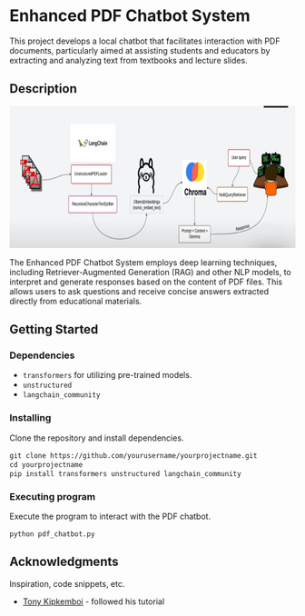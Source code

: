 
# Enhanced PDF Chatbot System

This project develops a local chatbot that facilitates interaction with PDF documents, particularly aimed at assisting students and educators by extracting and analyzing text from textbooks and lecture slides.

## Description

<img src="pdf files/image.png" alt="model architecture" title="Optional title" width="2000" height="250">


The Enhanced PDF Chatbot System employs deep learning techniques, including Retriever-Augmented Generation (RAG) and other NLP models, to interpret and generate responses based on the content of PDF files. This allows users to ask questions and receive concise answers extracted directly from educational materials.

## Getting Started

### Dependencies

- `transformers` for utilizing pre-trained models.
- `unstructured`
- `langchain_community`

### Installing

Clone the repository and install dependencies.

```
git clone https://github.com/yourusername/yourprojectname.git
cd yourprojectname
pip install transformers unstructured langchain_community
```

### Executing program

Execute the program to interact with the PDF chatbot.

```
python pdf_chatbot.py
```

## Acknowledgments

Inspiration, code snippets, etc.
* [Tony Kipkemboi](https://example.com) - followed his tutorial

